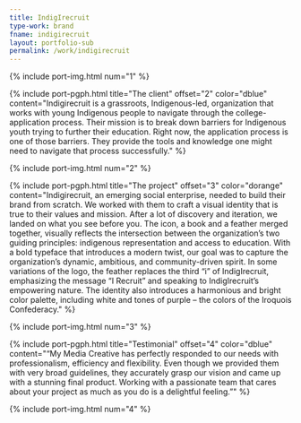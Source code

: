 ```yaml
---
title: IndigIrecruit
type-work: brand
fname: indigirecruit
layout: portfolio-sub
permalink: /work/indigirecruit
---
```


{% include port-img.html num="1" %}

{% include port-pgph.html title="The client" offset="2" color="dblue" content="Indigirecruit is a grassroots, Indigenous-led, organization that works with young Indigenous people to navigate through the college-application process. Their mission is to break down barriers for Indigenous youth trying to further their education. Right now, the application process is one of those barriers. They provide the tools and knowledge one might need to navigate that process successfully." %}

{% include port-img.html num="2" %}

{% include port-pgph.html title="The project" offset="3" color="dorange" content="Indigirecruit, an emerging social enterprise, needed to build their brand from scratch. We worked with them to craft a visual identity that is true to their values and mission. After a lot of discovery and iteration, we landed on what you see before you. The icon, a book and a feather merged together, visually reflects the intersection between the organization’s two guiding principles: indigenous representation and access to education. With a bold typeface that introduces a modern twist, our goal was to capture the organization’s dynamic, ambitious, and community-driven spirit. In some variations of the logo, the feather replaces the third “i” of IndigIrecruit, emphasizing the message “I Recruit” and speaking to IndigIrecruit’s empowering nature. The identity also introduces a harmonious and bright color palette, including white and tones of purple – the colors of the Iroquois Confederacy." %}

{% include port-img.html num="3" %}

{% include port-pgph.html title="Testimonial" offset="4" color="dblue" content="&#8220;My Media Creative has perfectly responded to our needs with professionalism, efficiency and flexibility. Even though we provided them with very broad guidelines, they accurately grasp our vision and came up with a stunning final product. Working with a passionate team that cares about your project as much as you do is a delightful feeling.&#8221;" %}

{% include port-img.html num="4" %}
